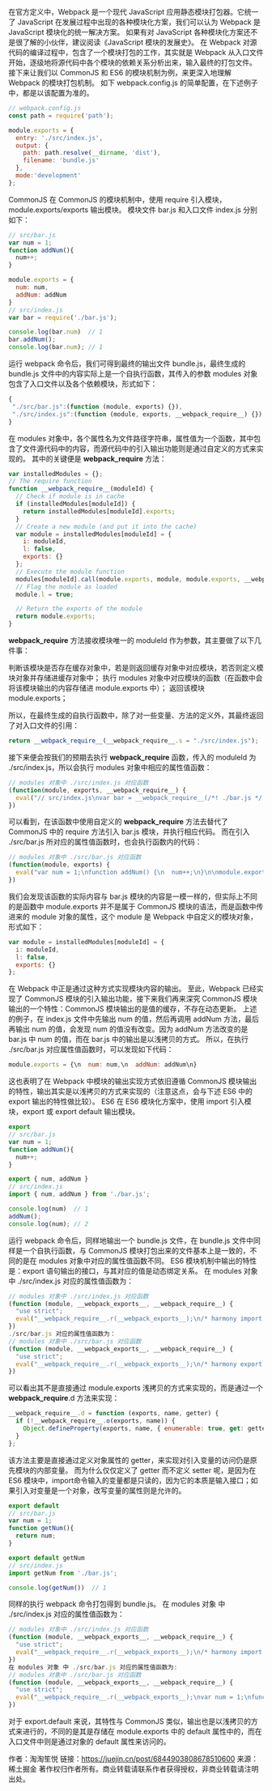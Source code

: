 在官方定义中，Webpack 是一个现代 JavaScript 应用静态模块打包器。它统一了 JavaScript 在发展过程中出现的各种模块化方案，我们可以认为 Webpack 是 JavaScript 模块化的统一解决方案。
如果有对 JavaScript 各种模块化方案还不是很了解的小伙伴，建议阅读《JavaScript 模块的发展史》。
在 Webpack 对源代码的编译过程中，包含了一个模块打包的工作，其实就是 Webpack 从入口文件开始，逐级地将源代码中各个模块的依赖关系分析出来，输入最终的打包文件。
接下来让我们以 CommonJS 和 ES6 的模块机制为例，来更深入地理解 Webpack 的模块打包机制。
如下 webpack.config.js 的简单配置，在下述例子中，都是以该配置为准的。
```js
// webpack.config.js
const path = require('path');

module.exports = {
  entry: './src/index.js',
  output: {
    path: path.resolve(__dirname, 'dist'),
    filename: 'bundle.js'
  },
  mode:'development'
};
```
CommonJS
在 CommonJS 的模块机制中，使用 require 引入模块，module.exports/exports 输出模块。
模块文件 bar.js 和入口文件 index.js 分别如下：
```js
// src/bar.js
var num = 1;
function addNum(){
  num++;
}

module.exports = { 
  num: num, 
  addNum: addNum
}
// src/index.js
var bar = require('./bar.js');

console.log(bar.num)  // 1
bar.addNum();
console.log(bar.num); // 1
```
运行 webpack 命令后，我们可得到最终的输出文件 bundle.js，最终生成的 bundle.js 文件中的内容实际上是一个自执行函数，其传入的参数 modules 对象包含了入口文件以及各个依赖模块，形式如下：
```js
{
 "./src/bar.js":(function (module, exports) {}),
 "./src/index.js":(function (module, exports, __webpack_require__) {})
}
```
在 modules 对象中，各个属性名为文件路径字符串，属性值为一个函数，其中包含了文件源代码中的内容，而源代码中的引入输出功能则是通过自定义的方式来实现的。
其中的关键便是 __webpack_require__ 方法：
```js
var installedModules = {};
// The require function
function __webpack_require__(moduleId) {
  // Check if module is in cache
  if (installedModules[moduleId]) {
    return installedModules[moduleId].exports;
  }
  // Create a new module (and put it into the cache)
  var module = installedModules[moduleId] = {
    i: moduleId,
    l: false,
    exports: {}
  };
  // Execute the module function
  modules[moduleId].call(module.exports, module, module.exports, __webpack_require__);
  // Flag the module as loaded
  module.l = true;

  // Return the exports of the module
  return module.exports;
}
```
__webpack_require__ 方法接收模块唯一的 moduleId 作为参数，其主要做了以下几件事：

判断该模块是否存在缓存对象中，若是则返回缓存对象中对应模块，若否则定义模块对象并存储进缓存对象中；
执行 modules 对象中对应模块的函数（在函数中会将该模块输出的内容存储进 module.exports 中）；
返回该模块 module.exports；

所以，在最终生成的自执行函数中，除了对一些变量、方法的定义外，其最终返回了对入口文件的引用：
```js
return __webpack_require__(__webpack_require__.s = "./src/index.js");
```
接下来便会按我们的预期去执行 __webpack_require__ 函数，传入的 moduleId 为 ./src/index.js，所以会执行 modules 对象中相应的属性值函数：
```js
// modules 对象中 ./src/index.js 对应函数
(function(module, exports, __webpack_require__) {
  eval("// src/index.js\nvar bar = __webpack_require__(/*! ./bar.js */ \"./src/bar.js\");\n\nconsole.log(bar.num)  // 1\nbar.addNum();\nconsole.log(bar.num); // 1\n\n//# sourceURL=webpack:///./src/index.js?");
})
```
可以看到，在该函数中使用自定义的 __webpack_require__ 方法去替代了 CommonJS 中的 require 方法引入 bar.js 模块，并执行相应代码。
而在引入 ./src/bar.js 所对应的属性值函数时，也会执行函数内的代码：
```js
// modules 对象中 ./src/bar.js 对应函数
(function(module, exports) {
  eval("var num = 1;\nfunction addNum() {\n  num++;\n}\n\nmodule.exports = {\n  num: num,\n  addNum: addNum\n}\n\n//# sourceURL=webpack:///./src/bar.js?");
})
```
我们会发现该函数的实际内容与 bar.js 模块的内容是一模一样的，但实际上不同的是函数中 module.exports 并不是属于 CommonJS 模块的语法，而是函数中传进来的 module 对象的属性，这个 module 是 Webpack 中自定义的模块对象，形式如下：
```js
var module = installedModules[moduleId] = {
  i: moduleId,
  l: false,
  exports: {}
};
```
在 Webpack 中正是通过这种方式实现模块内容的输出。
至此，Webpack 已经实现了 CommonJS 模块的引入输出功能，接下来我们再来深究 CommonJS 模块输出的一个特性：CommonJS 模块输出的是值的缓存，不存在动态更新。
上述的例子，在 index.js 文件中先输出 num 的值，然后再调用 addNum 方法，最后再输出 num 的值，会发现 num 的值没有改变。因为 addNum 方法改变的是 bar.js 中 num 的值，而在 bar.js 中的输出是以浅拷贝的方式。
所以，在执行 ./src/bar.js 对应属性值函数时，可以发现如下代码：
```js
module.exports = {\n  num: num,\n  addNum: addNum\n}
```
这也表明了在 Webpack 中模块的输出实现方式依旧遵循 CommonJS 模块输出的特性，输出其实是以浅拷贝的方式来实现的（注意这点，会与下述 ES6 中的 export 输出的特性做比较）。
ES6
在 ES6 模块化方案中，使用 import 引入模块，export 或 export default 输出模块。
```js
export
// src/bar.js
var num = 1;
function addNum(){
  num++;
}

export { num, addNum }
// src/index.js
import { num, addNum } from './bar.js';

console.log(num)  // 1
addNum();
console.log(num); // 2
```
运行 webpack 命令后，同样地输出一个 bundle.js 文件，在 bundle.js 文件中同样是一个自执行函数，与 CommonJS 模块打包出来的文件基本上是一致的，不同的是在 modules 对象中对应的属性值函数不同。
ES6 模块机制中输出的特性是：export 语句输出的接口，与其对应的值是动态绑定关系。
在 modules 对象 中 ./src/index.js 对应的属性值函数为：
```js
// modules 对象中 ./src/index.js 对应函数
(function (module, __webpack_exports__, __webpack_require__) {
  "use strict";
  eval("__webpack_require__.r(__webpack_exports__);\n/* harmony import */ var _bar_js__WEBPACK_IMPORTED_MODULE_0__ = __webpack_require__(/*! ./bar.js */ \"./src/bar.js\");\n\n\nconsole.log(_bar_js__WEBPACK_IMPORTED_MODULE_0__[\"num\"])  // 1\nObject(_bar_js__WEBPACK_IMPORTED_MODULE_0__[\"addNum\"])();\nconsole.log(_bar_js__WEBPACK_IMPORTED_MODULE_0__[\"num\"]); // 2\n\n//# sourceURL=webpack:///./src/index.js?");
})
./src/bar.js 对应的属性值函数为：
// modules 对象中 ./src/bar.js 对应函数
(function (module, __webpack_exports__, __webpack_require__) {
  "use strict";
  eval("__webpack_require__.r(__webpack_exports__);\n/* harmony export (binding) */ __webpack_require__.d(__webpack_exports__, \"num\", function() { return num; });\n/* harmony export (binding) */ __webpack_require__.d(__webpack_exports__, \"addNum\", function() { return addNum; });\nvar num = 1;\nfunction addNum() {\n  num++;\n}\n\n\n\n//# sourceURL=webpack:///./src/bar.js?");
})
```
可以看出其不是直接通过 module.exports 浅拷贝的方式来实现的，而是通过一个 __webpack_require__.d 方法来实现：
```js
__webpack_require__.d = function (exports, name, getter) {
  if (!__webpack_require__.o(exports, name)) {
    Object.defineProperty(exports, name, { enumerable: true, get: getter });
  }
};
```
该方法主要是直接通过定义对象属性的 getter，来实现对引入变量的访问仍是原先模块的内部变量。
而为什么仅仅定义了 getter 而不定义 setter 呢，是因为在 ES6 模块中，import命令输入的变量都是只读的，因为它的本质是输入接口；如果引入对变量是一个对象，改写变量的属性则是允许的。
```js
export default
// src/bar.js
var num = 1;
function getNum(){
  return num;
}

export default getNum
// src/index.js
import getNum from './bar.js';

console.log(getNum())  // 1
```
同样的执行 webpack 命令打包得到 bundle.js。
在 modules 对象 中 ./src/index.js 对应的属性值函数为：
```js
// modules 对象中 ./src/index.js 对应函数
(function (module, __webpack_exports__, __webpack_require__) {
  "use strict";
  eval("__webpack_require__.r(__webpack_exports__);\n/* harmony import */ var _bar_js__WEBPACK_IMPORTED_MODULE_0__ = __webpack_require__(/*! ./bar.js */ \"./src/bar.js\");\n\n\nconsole.log(Object(_bar_js__WEBPACK_IMPORTED_MODULE_0__[\"default\"])())  // 1\n\n\n//# sourceURL=webpack:///./src/index.js?");
})
在 modules 对象 中 ./src/bar.js 对应的属性值函数为:
// modules 对象中 ./src/bar.js 对应函数
(function (module, __webpack_exports__, __webpack_require__) {
  "use strict";
  eval("__webpack_require__.r(__webpack_exports__);\nvar num = 1;\nfunction getNum(){\n  return num;\n}\n\n/* harmony default export */ __webpack_exports__[\"default\"] = (getNum);\n\n//# sourceURL=webpack:///./src/bar.js?");
})
```
对于 export.default 来说，其特性与 CommonJS 类似，输出也是以浅拷贝的方式来进行的，不同的是其是存储在 module.exports 中的 default 属性中的，而在入口文件中则是通过对象的 default 属性来访问的。

作者：淘淘笙悦
链接：https://juejin.cn/post/6844903808678510600
来源：稀土掘金
著作权归作者所有。商业转载请联系作者获得授权，非商业转载请注明出处。